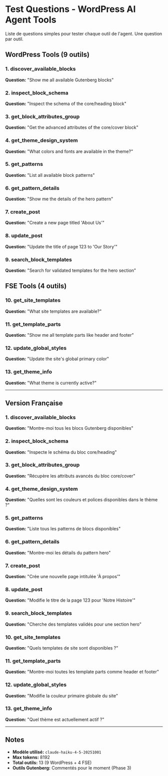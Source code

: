 # Test Questions - WordPress AI Agent Tools

Liste de questions simples pour tester chaque outil de l'agent. Une question par outil.

## WordPress Tools (9 outils)

### 1. discover_available_blocks
**Question:** "Show me all available Gutenberg blocks"

### 2. inspect_block_schema
**Question:** "Inspect the schema of the core/heading block"

### 3. get_block_attributes_group
**Question:** "Get the advanced attributes of the core/cover block"

### 4. get_theme_design_system
**Question:** "What colors and fonts are available in the theme?"

### 5. get_patterns
**Question:** "List all available block patterns"

### 6. get_pattern_details
**Question:** "Show me the details of the hero pattern"

### 7. create_post
**Question:** "Create a new page titled 'About Us'"

### 8. update_post
**Question:** "Update the title of page 123 to 'Our Story'"

### 9. search_block_templates
**Question:** "Search for validated templates for the hero section"

## FSE Tools (4 outils)

### 10. get_site_templates
**Question:** "What site templates are available?"

### 11. get_template_parts
**Question:** "Show me all template parts like header and footer"

### 12. update_global_styles
**Question:** "Update the site's global primary color"

### 13. get_theme_info
**Question:** "What theme is currently active?"

---

## Version Française

### 1. discover_available_blocks
**Question:** "Montre-moi tous les blocs Gutenberg disponibles"

### 2. inspect_block_schema
**Question:** "Inspecte le schéma du bloc core/heading"

### 3. get_block_attributes_group
**Question:** "Récupère les attributs avancés du bloc core/cover"

### 4. get_theme_design_system
**Question:** "Quelles sont les couleurs et polices disponibles dans le thème ?"

### 5. get_patterns
**Question:** "Liste tous les patterns de blocs disponibles"

### 6. get_pattern_details
**Question:** "Montre-moi les détails du pattern hero"

### 7. create_post
**Question:** "Crée une nouvelle page intitulée 'À propos'"

### 8. update_post
**Question:** "Modifie le titre de la page 123 pour 'Notre Histoire'"

### 9. search_block_templates
**Question:** "Cherche des templates validés pour une section hero"

### 10. get_site_templates
**Question:** "Quels templates de site sont disponibles ?"

### 11. get_template_parts
**Question:** "Montre-moi toutes les template parts comme header et footer"

### 12. update_global_styles
**Question:** "Modifie la couleur primaire globale du site"

### 13. get_theme_info
**Question:** "Quel thème est actuellement actif ?"

---

## Notes

- **Modèle utilisé:** `claude-haiku-4-5-20251001`
- **Max tokens:** 8192
- **Total outils:** 13 (9 WordPress + 4 FSE)
- **Outils Gutenberg:** Commentés pour le moment (Phase 3)
